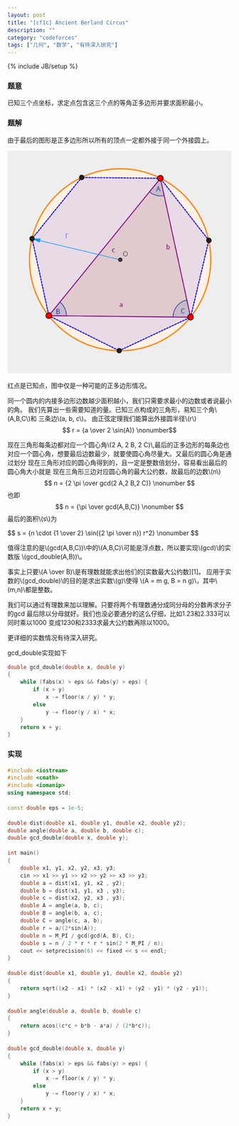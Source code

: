 ```yaml
---
layout: post
title: "[cf1c] Ancient Berland Circus"
description: ""
category: "codeforces"
tags: ["几何", "数学", "有待深入研究"]
---
```

{% include JB/setup %}

### 题意
已知三个点坐标，求定点包含这三个点的等角正多边形并要求面积最小。

### 题解
由于最后的图形是正多边形所以所有的顶点一定都外接于同一个外接圆上。

![v](/assets/img/cf1c-c.png)
<div class="figure-comment">
红点是已知点，图中仅是一种可能的正多边形情况。
</div>


同一个圆内的内接多边形边数越少面积越小，我们只需要求最小的边数或者说最小的角。
我们先算出一些需要知道的量。已知三点构成的三角形，易知三个角\\(A,B,C\\)和
三条边\\(a, b, c\\)。
由正弦定理我们能算出外接圆半径\\(r\\)
$$ r = {a \over 2 \sin(A)} \nonumber$$

现在三角形每条边都对应一个圆心角\\(2 A, 2 B, 2 C)\\,最后的正多边形的每条边也
对应一个圆心角，想要最后边数最少，就要使圆心角尽量大。又最后的圆心角是通过划分
现在三角形对应的圆心角得到的，且一定是整数倍划分，容易看出最后的圆心角大小就是
现在三角形三边对应圆心角的最大公约数，故最后的边数\\(n\\)
$$ n = {2 \pi \over gcd(2 A,2 B,2 C)} \nonumber $$
也即
$$ n = {\pi \over gcd(A,B,C)} \nonumber $$
最后的面积\\(s\\)为
<div class="em">
$$ s = {n \cdot {1 \over 2} \sin({2 \pi \over n}) r^2} \nonumber $$
</div>

值得注意的是\\(gcd(A,B,C))\\中的\\(A,B,C)\\可能是浮点数，所以要实现\\(gcd)\\的实数版
\\(gcd_double(A,B))\\。

事实上只要\\(A \over B)\\是有理数就能求出他们的[实数最大公约数][1]。
应用于实数的\\(gcd_double)\\的目的是求出实数\\(g)\\使得
\\(A = m g, B = n g)\\，其中\\(m,n)\\都是整数。

我们可以通过有理数来加以理解。只要将两个有理数通分成同分母的分数再求分子的gcd
最后除以分母就好。我们也没必要通分的这么仔细，比如1.23和2.333可以同时乘以1000
变成1230和2333求最大公约数再除以1000。

更详细的实数情况有待深入研究。

gcd_double实现如下

```cpp
double gcd_double(double x, double y)
{
	while (fabs(x) > eps && fabs(y) > eps) {
		if (x > y)
			x -= floor(x / y) * y;
		else
			y -= floor(y / x) * x;
	}
	return x + y;
}
```

### 实现

```cpp
#include <iostream>
#include <cmath>
#include <iomanip>
using namespace std;

const double eps = 1e-5;

double dist(double x1, double y1, double x2, double y2);
double angle(double a, double b, double c);
double gcd_double(double x, double y);

int main()
{
	double x1, y1, x2, y2, x3, y3;
	cin >> x1 >> y1 >> x2 >> y2 >> x3 >> y3;
	double a = dist(x1, y1, x2 , y2);
	double b = dist(x1, y1, x3 , y3);
	double c = dist(x2, y2, x3 , y3);
	double A = angle(a, b, c);
	double B = angle(b, a, c);
	double C = angle(c, a, b);
	double r = a/(2*sin(A));
	double n = M_PI / gcd(gcd(A, B), C);
	double s = n / 2 * r * r * sin(2 * M_PI / n);
	cout << setprecision(6) << fixed << s << endl;
}

double dist(double x1, double y1, double x2, double y2)
{
	return sqrt((x2 - x1) * (x2 - x1) + (y2 - y1) * (y2 - y1));
}

double angle(double a, double b, double c)
{
	return acos((c*c + b*b - a*a) / (2*b*c));
}

double gcd_double(double x, double y)
{
	while (fabs(x) > eps && fabs(y) > eps) {
		if (x > y)
			x -= floor(x / y) * y;
		else
			y -= floor(y / x) * x;
	}
	return x + y;
}

```

